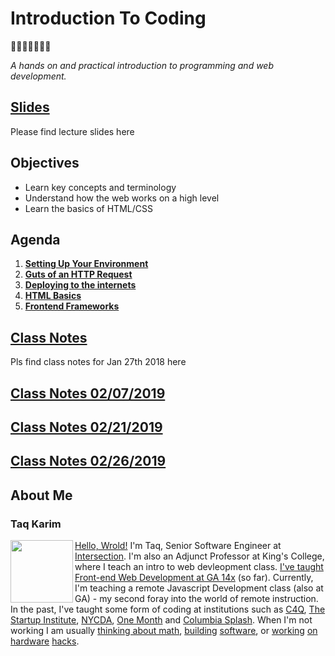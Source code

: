 # Introduction To Coding
🎉🎈🎂🍾🎊🍻💃

*A hands on and practical introduction to programming and web development.*

## [Slides](https://mottaquikarim.github.io/rehearsal/public/stage.html?source=13n1r1#/)
Please find lecture slides here

## Objectives

* Learn key concepts and terminology
* Understand how the web works on a high level
* Learn the basics of HTML/CSS

## Agenda

1. **[Setting Up Your Environment](https://github.com/FEWDMaterials/IntroToCoding/tree/master/SettingUpYourEnvironment)**
1. **[Guts of an HTTP Request](https://github.com/FEWDMaterials/IntroToCoding/tree/master/GutsOfAnHTTPRequest)**
1. **[Deploying to the internets](https://github.com/FEWDMaterials/IntroToCoding/tree/master/DeployingToTheInternets)**
1. **[HTML Basics](https://github.com/FEWDMaterials/IntroToCoding/tree/master/HTMLBasics)**
1. **[Frontend Frameworks](https://github.com/FEWDMaterials/IntroToCoding/tree/master/FrontendFrameworks)**

## [Class Notes](https://github.com/FEWDMaterials/IntroToCoding/tree/master/ClassNotes)
Pls find class notes for Jan 27th 2018 here

## [Class Notes 02/07/2019](https://github.com/FEWDMaterials/IntroToCoding/tree/master/Notes_02072019)

## [Class Notes 02/21/2019](https://github.com/FEWDMaterials/IntroToCoding/blob/master/NOTES_02212019/index.html)

## [Class Notes 02/26/2019](https://github.com/FEWDMaterials/IntroToCoding/blob/master/NOTES_02262019/index.html)

## About Me

### Taq Karim
<img src="https://raw.githubusercontent.com/mottaquikarim/FEWDRemote/master/assets/Image-1-1.jpg" style="width: 100px; height: auto;" width="100" align="left"> 

[Hello, Wrold!](https://medium.com/@the_taqquikarim/console-log-hello-wrold-3e3abeb44396) I'm Taq, Senior Software Engineer at [Intersection](https://twitter.com/intersection_co). I'm also an Adjunct Professor at King's College, where I teach an intro to web devleopment class. [I've taught Front-end Web Development at GA 14x](https://medium.com/@the_taqquikarim/10-lessons-learned-from-100-weeks-of-teaching-fewd-12c43db14f6b) (so far). Currently, I'm teaching a remote Javascript Development class (also at GA) - my second foray into the world of remote instruction. In the past, I've taught some form of coding at institutions such as [C4Q](https://www.c4q.nyc/), [The Startup Institute](https://www.startupinstitute.com/), [NYCDA](https://nycda.com/), [One Month](https://onemonth.com/) and [Columbia Splash](https://columbia.learningu.org/). When I'm not working I am usually [thinking about math](https://medium.com/math-musings/why-does-25-25-2-2-1-100-25-an-explanation-6c7e7b283d41), [building](https://medium.com/@the_taqquikarim/a-technique-for-saving-content-from-a-data-text-html-uri-10f045a8876d) [software](https://medium.com/@the_taqquikarim/introducing-bonfire-2c0e437895e2), or [working](https://photos.app.goo.gl/w1crzgI7DqCgGR373) [on](https://photos.app.goo.gl/EaFkp5SmyO0opkg32) [hardware](https://photos.app.goo.gl/tvxPl2zbIMl7FEnK2) [hacks](https://www.instagram.com/p/8rARZNND_t/?taken-by=taqqui.karim).
